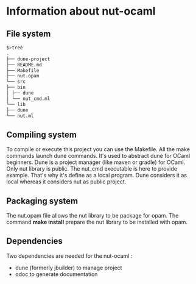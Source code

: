 # Information about nut-ocaml

## File system

```sh
$>tree
.
├── dune-project
├── README.md
├── Makefile
├── nut.opam
└── src
├── bin
│ ├── dune
│ └── nut_cmd.ml
└── lib
├── dune
└── nut.ml
```

## Compiling system
To compile or execute this project you can use the Makefile. All the make commands launch dune commands. It's used to abstract dune for OCaml beginners. Dune is a project manager (like maven or gradle) for OCaml.
Only nut library is public. The nut_cmd executable is here to provide example. That's why it's define as a local program. Dune considers it as local whereas it considers nut as public project.

## Packaging system
The nut.opam file allows the nut library to be package for opam. The command **make install** prepare the nut library to be installed with opam.

## Dependencies
Two dependencies are needed for the nut-ocaml :
* dune (formerly jbuilder) to manage project
* odoc to generate documentation